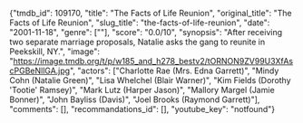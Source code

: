 {"tmdb_id": 109170, "title": "The Facts of Life Reunion", "original_title": "The Facts of Life Reunion", "slug_title": "the-facts-of-life-reunion", "date": "2001-11-18", "genre": [""], "score": "0.0/10", "synopsis": "After receiving two separate marriage proposals, Natalie asks the gang to reunite in Peekskill, NY.", "image": "https://image.tmdb.org/t/p/w185_and_h278_bestv2/tORNON9ZV99U3XfAscPGBeNllGA.jpg", "actors": ["Charlotte Rae (Mrs. Edna Garrett)", "Mindy Cohn (Natalie Green)", "Lisa Whelchel (Blair Warner)", "Kim Fields (Dorothy 'Tootie' Ramsey)", "Mark Lutz (Harper Jason)", "Mallory Margel (Jamie  Bonner)", "John Bayliss (Davis)", "Joel Brooks (Raymond Garrett)"], "comments": [], "recommandations_id": [], "youtube_key": "notfound"}